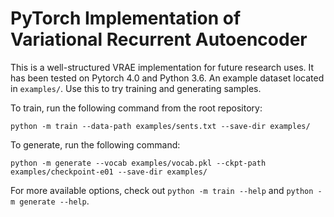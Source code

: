 # PyTorch Implementation of Variational Recurrent Autoencoder #

This is a well-structured VRAE implementation for future research uses. It has been tested on Pytorch 4.0 and Python 3.6.
An example dataset located in `examples/`. Use this to try training and
generating samples.

To train, run the following command from the root repository:

    python -m train --data-path examples/sents.txt --save-dir examples/
    
To generate, run the following command:

    python -m generate --vocab examples/vocab.pkl --ckpt-path examples/checkpoint-e01 --save-dir examples/
    
For more available options, check out `python -m train --help` and `python -m generate --help`.
